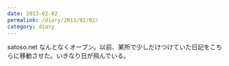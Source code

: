 ```yaml
---
date: 2013-02-02
permalink: /diary/2013/02/02/
category: diary
---
```


satoso.net なんとなくオープン。以前、某所で少しだけつけていた日記をこちらに移動させた。いきなり日が飛んでいる。